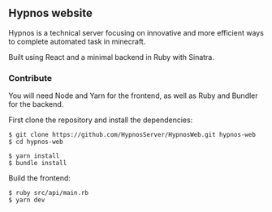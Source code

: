 ## Hypnos website
Hypnos is a technical server focusing on innovative and more efficient ways to complete automated task in minecraft.

Built using React and a minimal backend in Ruby with Sinatra.

### Contribute
You will need Node and Yarn for the frontend, as well as Ruby and Bundler for the backend.

First clone the repository and install the dependencies:
```shell
$ git clone https://github.com/HypnosServer/HypnosWeb.git hypnos-web
$ cd hypnos-web

$ yarn install
$ bundle install
```

Build the frontend:
```shell
$ ruby src/api/main.rb
$ yarn dev
```
